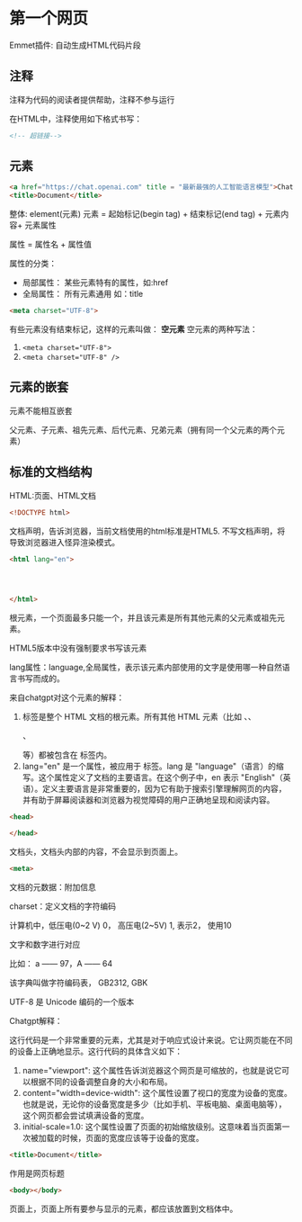 # 第一个网页

Emmet插件: 自动生成HTML代码片段

## 注释

注释为代码的阅读者提供帮助，注释不参与运行

在HTML中，注释使用如下格式书写：

```html
<!-- 超链接-->
```

<!-- 快捷键 “Crtl” + / 可以快速生成注释

     注释可以多行

 -->

## 元素

```html
<a href="https://chat.openai.com" title = "最新最强的人工智能语言模型">ChatGPT<a>
<title>Document</title>

```

整体: element(元素)
元素 = 起始标记(begin tag) + 结束标记(end tag) + 元素内容+ 元素属性

属性 = 属性名 + 属性值

属性的分类：

- 局部属性： 某些元素特有的属性，如:href
- 全局属性： 所有元素通用 如：title

```html
<meta charset="UTF-8">

```

有些元素没有结束标记，这样的元素叫做： **空元素**
空元素的两种写法：

1. ```<meta charset="UTF-8">```
2. ```<meta charset="UTF-8" />```

## 元素的嵌套

元素不能相互嵌套

父元素、子元素、祖先元素、后代元素、兄弟元素（拥有同一个父元素的两个元素）

## 标准的文档结构

HTML:页面、HTML文档

```html
<!DOCTYPE html>

```

文档声明，告诉浏览器，当前文档使用的html标准是HTML5.
不写文档声明，将导致浏览器进入怪异渲染模式。

```html
<html lang="en">



    
</html>
```

根元素，一个页面最多只能一个，并且该元素是所有其他元素的父元素或祖先元素。

HTML5版本中没有强制要求书写该元素

lang属性：language,全局属性，表示该元素内部使用的文字是使用哪一种自然语言书写而成的。

来自chatgpt对这个元素的解释：

1. <html> 标签是整个 HTML 文档的根元素。所有其他 HTML 元素（比如 <head>、<body>、<p>、<div> 等）都被包含在 <html> 标签内。
2. lang="en" 是一个属性，被应用于 <html> 标签。lang 是 "language"（语言）的缩写。这个属性定义了文档的主要语言。在这个例子中，en 表示 "English"（英语）。定义主要语言是非常重要的，因为它有助于搜索引擎理解网页的内容，并有助于屏幕阅读器和浏览器为视觉障碍的用户正确地呈现和阅读内容。

```html
<head>

</head>
```

文档头，文档头内部的内容，不会显示到页面上。

```html
<meta>

```

文档的元数据：附加信息

charset：定义文档的字符编码

计算机中，低压电(0~2 V) 0， 高压电(2~5V) 1, 表示2， 使用10

文字和数字进行对应

比如： a —— 97，A —— 64

该字典叫做字符编码表， GB2312, GBK 

UTF-8 是 Unicode 编码的一个版本

Chatgpt解释：

<meta name="viewport" content="width=device-width, initial-scale=1.0"> 这行代码是一个非常重要的元素，尤其是对于响应式设计来说。它让网页能在不同的设备上正确地显示。这行代码的具体含义如下：

1. name="viewport": 这个属性告诉浏览器这个网页是可缩放的，也就是说它可以根据不同的设备调整自身的大小和布局。
2. content="width=device-width": 这个属性设置了视口的宽度为设备的宽度。也就是说，无论你的设备宽度是多少（比如手机、平板电脑、桌面电脑等），这个网页都会尝试填满设备的宽度。
3. initial-scale=1.0: 这个属性设置了页面的初始缩放级别。这意味着当页面第一次被加载的时候，页面的宽度应该等于设备的宽度。

```html
<title>Document</title>

```

作用是网页标题

```html
<body></body>
```

页面上，页面上所有要参与显示的元素，都应该放置到文档体中。